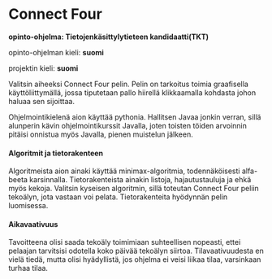 # Connect Four
**opinto-ohjelma: Tietojenkäsittylytieteen kandidaatti(TKT)**

opinto-ohjelman kieli: **suomi**

projektin kieli: **suomi**


Valitsin aiheeksi Connect Four pelin. Pelin on tarkoitus toimia graafisella käyttöliittymällä, jossa tiputetaan pallo hiirellä klikkaamalla kohdasta johon haluaa sen sijoittaa.

Ohjelmointikielenä aion käyttää pythonia. Hallitsen Javaa jonkin verran, sillä alunperin kävin ohjelmointikurssit Javalla, joten toisten töiden arvoinnin pitäisi onnistua myös Javalla, pienen muistelun jälkeen.

#### Algoritmit ja tietorakenteen

Algoritmeista aion ainaki käyttää minimax-algoritmia, todennäköisesti alfa-beeta karsinnalla. Tietorakenteista ainakin listoja, hajautustauluja ja ehkä myös kekoja.
Valitsin kyseisen algoritmin, sillä toteutan Connect Four peliin tekoälyn, jota vastaan voi pelata. Tietorakenteita hyödynnän pelin luomisessa.

#### Aikavaativuus

Tavoitteena olisi saada tekoäly toimimiaan suhteellisen nopeasti, ettei pelaajan tarvitsisi odotella koko päivää tekoälyn siirtoa.
Tilavaativuudesta en vielä tiedä, mutta olisi hyädyllistä, jos ohjelma ei veisi liikaa tilaa, varsinkaan turhaa tilaa.
